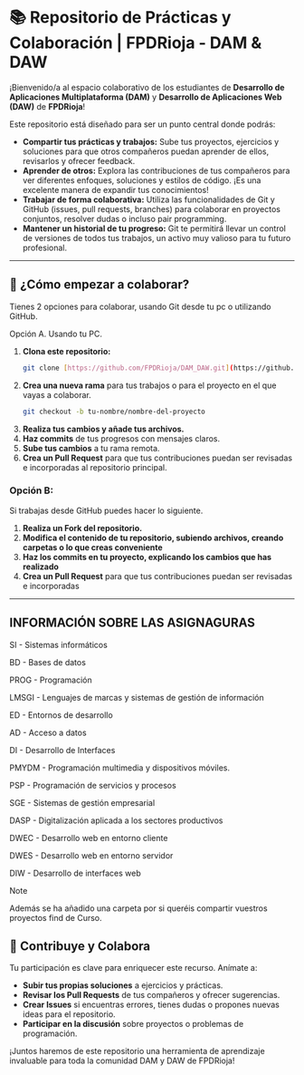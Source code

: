 # 📚 Repositorio de Prácticas y Colaboración | FPDRioja - DAM & DAW

¡Bienvenido/a al espacio colaborativo de los estudiantes de **Desarrollo de Aplicaciones Multiplataforma (DAM)** y **Desarrollo de Aplicaciones Web (DAW)** de **FPDRioja**!

Este repositorio está diseñado para ser un punto central donde podrás:

* **Compartir tus prácticas y trabajos:** Sube tus proyectos, ejercicios y soluciones para que otros compañeros puedan aprender de ellos, revisarlos y ofrecer feedback.
* **Aprender de otros:** Explora las contribuciones de tus compañeros para ver diferentes enfoques, soluciones y estilos de código. ¡Es una excelente manera de expandir tus conocimientos!
* **Trabajar de forma colaborativa:** Utiliza las funcionalidades de Git y GitHub (issues, pull requests, branches) para colaborar en proyectos conjuntos, resolver dudas o incluso pair programming.
* **Mantener un historial de tu progreso:** Git te permitirá llevar un control de versiones de todos tus trabajos, un activo muy valioso para tu futuro profesional.

---

## 🚀 ¿Cómo empezar a colaborar?

Tienes 2 opciones para colaborar, usando Git desde tu pc o utilizando GitHub.

Opción A. Usando tu PC.
1.  **Clona este repositorio:**
    ```bash
    git clone [https://github.com/FPDRioja/DAM_DAW.git](https://github.com/FPDRioja/DAM_DAW.git)
    ```
2.  **Crea una nueva rama** para tus trabajos o para el proyecto en el que vayas a colaborar.
    ```bash
    git checkout -b tu-nombre/nombre-del-proyecto
    ```
3.  **Realiza tus cambios y añade tus archivos.**
4.  **Haz commits** de tus progresos con mensajes claros.
5.  **Sube tus cambios** a tu rama remota.
6.  **Crea un Pull Request** para que tus contribuciones puedan ser revisadas e incorporadas al repositorio principal.

### Opción B:

Si trabajas desde GitHub puedes hacer lo siguiente.
1. **Realiza un Fork del repositorio.**
2. **Modifica el contenido de tu repositorio, subiendo archivos, creando carpetas o lo que creas conveniente**
3. **Haz los commits en tu proyecto, explicando los cambios que has realizado**
4. **Crea un Pull Request** para que tus contribuciones puedan ser revisadas e incorporadas

---

## INFORMACIÓN SOBRE LAS ASIGNAGURAS 

SI - Sistemas informáticos

BD - Bases de datos

PROG - Programación

LMSGI - Lenguajes de marcas y sistemas de gestión de información

ED - Entornos de desarrollo

AD - Acceso a datos

DI - Desarrollo de Interfaces

PMYDM - Programación multimedia y dispositivos móviles.

PSP - Programación de servicios y procesos

SGE - Sistemas de gestión empresarial

DASP - Digitalización aplicada a los sectores productivos

DWEC - Desarrollo web en entorno cliente

DWES - Desarrollo web en entorno servidor

DIW - Desarrollo de interfaces web

> [!NOTE]
> Además se ha añadido una carpeta por si queréis compartir vuestros proyectos find de Curso.



## 🤝 Contribuye y Colabora

Tu participación es clave para enriquecer este recurso. Anímate a:

* **Subir tus propias soluciones** a ejercicios y prácticas.
* **Revisar los Pull Requests** de tus compañeros y ofrecer sugerencias.
* **Crear Issues** si encuentras errores, tienes dudas o propones nuevas ideas para el repositorio.
* **Participar en la discusión** sobre proyectos o problemas de programación.

¡Juntos haremos de este repositorio una herramienta de aprendizaje invaluable para toda la comunidad DAM y DAW de FPDRioja!
